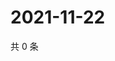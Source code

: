 # 2021-11-22

共 0 条

<!-- BEGIN WEIBO -->
<!-- 最后更新时间 Mon Nov 22 2021 04:08:42 GMT+0800 (China Standard Time) -->

<!-- END WEIBO -->
